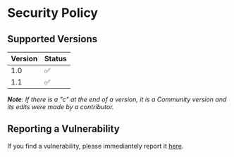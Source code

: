 # Security Policy

## Supported Versions
| Version | Status             |
| ------- | ------------------ |
| 1.0     | :white_check_mark: |
| 1.1     | :white_check_mark: | 

_**Note**: If there is a "c" at the end of a version, it is a Community version and its edits were made by a contributor._

## Reporting a Vulnerability
If you find a vulnerability, please immediantely report it [here](https://github.com/thecoder876/EasyChat/issues/new?assignees=&labels=vulnerability&template=security-vulnerability.md&title=Security+vulnerability+-+ "Open a new security vulnerability issue").
